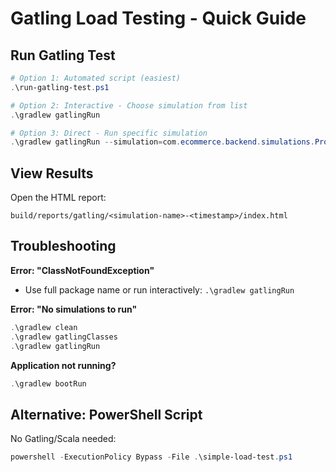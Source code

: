 # Gatling Load Testing - Quick Guide

## Run Gatling Test

```powershell
# Option 1: Automated script (easiest)
.\run-gatling-test.ps1

# Option 2: Interactive - Choose simulation from list
.\gradlew gatlingRun

# Option 3: Direct - Run specific simulation
.\gradlew gatlingRun --simulation=com.ecommerce.backend.simulations.ProductLoadSimulation
```

## View Results

Open the HTML report:
```
build/reports/gatling/<simulation-name>-<timestamp>/index.html
```

## Troubleshooting

**Error: "ClassNotFoundException"**
- Use full package name or run interactively: `.\gradlew gatlingRun`

**Error: "No simulations to run"**
```powershell
.\gradlew clean
.\gradlew gatlingClasses
.\gradlew gatlingRun
```

**Application not running?**
```powershell
.\gradlew bootRun
```

## Alternative: PowerShell Script

No Gatling/Scala needed:
```powershell
powershell -ExecutionPolicy Bypass -File .\simple-load-test.ps1
```

